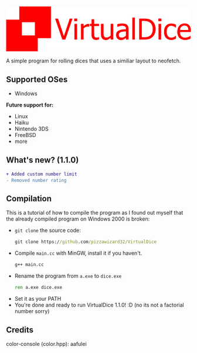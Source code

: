 ![VirtualDice](https://github.com/pizzawizard32/VirtualDice/blob/main/virtualdice.png?raw=true)

A simple program for rolling dices that uses a similiar layout to neofetch.

## Supported OSes
- Windows

**Future support for:**
- Linux
- Haiku
- Nintendo 3DS
- FreeBSD
- more

## What's new? (1.1.0)
```diff
+ Added custom number limit
- Removed number rating
```

## Compilation
This is a tutorial of how to compile the program as I found out myself that the already compiled program on Windows 2000 is broken:
- `git clone` the source code:
  ```cmd
  git clone https://github.com/pizzawizard32/VirtualDice
  ```
- Compile `main.cc` with MinGW, install it if you haven't.
  ```cmd
  g++ main.cc
  ```
- Rename the program from `a.exe` to `dice.exe`
  ```cmd
  ren a.exe dice.exe
  ```
- Set it as your PATH
- You're done and ready to run VirtualDice 1.1.0! :D (no its not a factorial number sorry)

## Credits
color-console (color.hpp): aafulei
